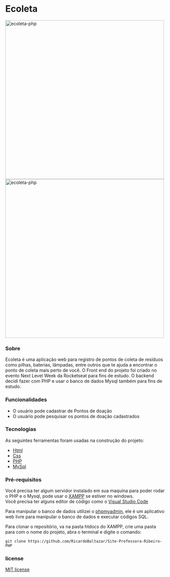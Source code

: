 # Ecoleta 
  
<img src="https://user-images.githubusercontent.com/56805229/94953083-55d0a800-04bd-11eb-9376-e3a6c98c6f79.png" alt="ecoleta-php" width="500"/>
<img src="https://user-images.githubusercontent.com/56805229/94952396-4d2ba200-04bc-11eb-939a-cb5a23afb839.gif" alt="ecoleta-php" width="500"/>
  
### Sobre  
Ecoleta é uma aplicação web para registro de pontos de coleta de resíduos como pilhas, baterias, lâmpadas, entre outros que te ajuda a encontrar o ponto de coleta mais perto de você. O Front end do projeto foi criado no evento Next Level Week da Rocketseat para fins de estudo. O backend decidi fazer com PHP  e usar o banco de dados Mysql também para fins de estudo. 

### Funcionalidades  
- O usuário pode cadastrar de Pontos de doação
- O usuário pode pesquisar os pontos de doação cadastrados  
  
### Tecnologias

As seguintes ferramentas foram usadas na construção do projeto:

- [Html](https://developer.mozilla.org/pt-BR/docs/Web/HTML)
- [Css](https://developer.mozilla.org/pt-BR/docs/Web/CSS)
- [PHP](https://www.php.net/manual/pt_BR/intro-whatis.php)  
- [MySql](https://www.mysql.com/)  
  
### Pré-requisitos
   
Você precisa ter algum servidor instalado em sua maquina para poder rodar o PHP e o Mysql, pode usar o [XAMPP](https://www.apachefriends.org/pt_br/index.html) se estiver no windows.   
Você precisa ter alguns editor de código como o [Visual Studio Code](https://code.visualstudio.com/)  
  
Para manipular o banco de dados utilizei o [phpmyadmin](https://www.phpmyadmin.net/), ele é um aplicativo web livre para manipular o banco de dados e executar códigos SQL.

Para clonar o repositório, va na pasta htdocs do XAMPP, crie uma pasta para com o nome do projeto, abra o terminal e digite o comando:  
```  
git clone https://github.com/RicardoBaltazar/Site-Professora-Ribeiro-PHP  
```  
  
### license  
[MIT license](https://github.com/RicardoBaltazar/Ecoleta-Frontend-Javascript/blob/master/LICENSE)
  
  

  
  

  


